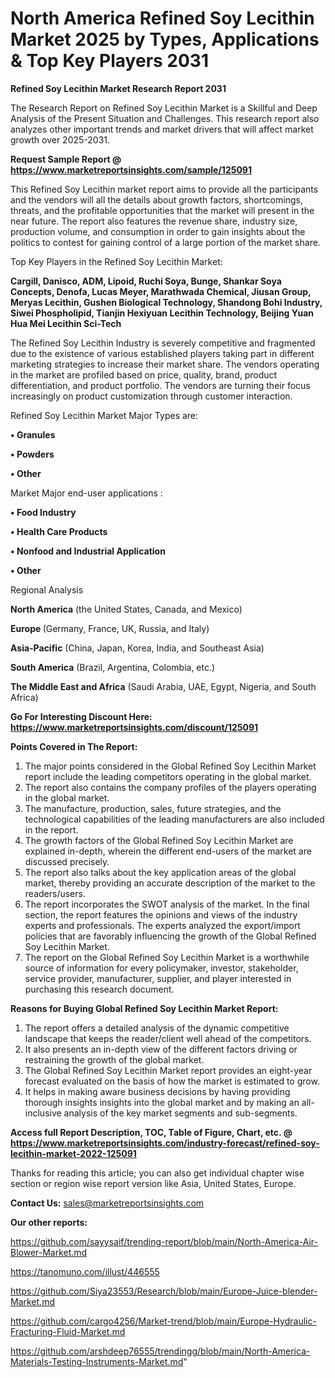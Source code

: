 # North America Refined Soy Lecithin Market 2025 by Types, Applications & Top Key Players 2031

<strong>Refined Soy Lecithin Market Research Report 2031</strong>

The Research Report on Refined Soy Lecithin Market is a Skillful and Deep Analysis of the Present Situation and Challenges. This research report also analyzes other important trends and market drivers that will affect market growth over 2025-2031.

<strong>Request Sample Report @ <a href=https://www.marketreportsinsights.com/sample/125091>https://www.marketreportsinsights.com/sample/125091</a></strong>

This Refined Soy Lecithin market report aims to provide all the participants and the vendors will all the details about growth factors, shortcomings, threats, and the profitable opportunities that the market will present in the near future. The report also features the revenue share, industry size, production volume, and consumption in order to gain insights about the politics to contest for gaining control of a large portion of the market share.

Top Key Players in the Refined Soy Lecithin Market:

<strong>Cargill, Danisco, ADM, Lipoid, Ruchi Soya, Bunge, Shankar Soya Concepts, Denofa, Lucas Meyer, Marathwada Chemical, Jiusan Group, Meryas Lecithin, Gushen Biological Technology, Shandong Bohi Industry, Siwei Phospholipid, Tianjin Hexiyuan Lecithin Technology, Beijing Yuan Hua Mei Lecithin Sci-Tech</strong>

The Refined Soy Lecithin Industry is severely competitive and fragmented due to the existence of various established players taking part in different marketing strategies to increase their market share. The vendors operating in the market are profiled based on price, quality, brand, product differentiation, and product portfolio. The vendors are turning their focus increasingly on product customization through customer interaction.

Refined Soy Lecithin Market Major Types are:

<strong>• Granules

• Powders

• Other</strong>

Market Major end-user applications :

<strong>• Food Industry

• Health Care Products

• Nonfood and Industrial Application

• Other</strong>

Regional Analysis

</u><strong><b>North America</b></strong> (the United States, Canada, and Mexico)

<strong><b>Europe </b></strong>(Germany, France, UK, Russia, and Italy)

<strong><b>Asia-Pacific</b></strong> (China, Japan, Korea, India, and Southeast Asia)

<strong><b>South America</b></strong> (Brazil, Argentina, Colombia, etc.)

<strong><b>The Middle East and Africa</b></strong> (Saudi Arabia, UAE, Egypt, Nigeria, and South Africa)

<strong>Go For Interesting Discount Here: <a href=https://www.marketreportsinsights.com/discount/125091>https://www.marketreportsinsights.com/discount/125091</a></strong>

<strong>Points Covered in The Report:</strong>
<ol>
  <li>The major points considered in the Global Refined Soy Lecithin Market report include the leading competitors operating in the global market.</li>
  <li>The report also contains the company profiles of the players operating in the global market.</li>
  <li>The manufacture, production, sales, future strategies, and the technological capabilities of the leading manufacturers are also included in the report.</li>
  <li>The growth factors of the Global Refined Soy Lecithin Market are explained in-depth, wherein the different end-users of the market are discussed precisely.</li>
  <li>The report also talks about the key application areas of the global market, thereby providing an accurate description of the market to the readers/users.</li>
  <li>The report incorporates the SWOT analysis of the market. In the final section, the report features the opinions and views of the industry experts and professionals. The experts analyzed the export/import policies that are favorably influencing the growth of the Global Refined Soy Lecithin Market.</li>
  <li>The report on the Global Refined Soy Lecithin Market is a worthwhile source of information for every policymaker, investor, stakeholder, service provider, manufacturer, supplier, and player interested in purchasing this research document.</li>
</ol>
<strong>Reasons for Buying Global Refined Soy Lecithin Market Report:</strong>

<ol>
  <li>The report offers a detailed analysis of the dynamic competitive landscape that keeps the reader/client well ahead of the competitors.</li>
  <li>It also presents an in-depth view of the different factors driving or restraining the growth of the global market.</li>
  <li>The Global Refined Soy Lecithin Market report provides an eight-year forecast evaluated on the basis of how the market is estimated to grow.</li>
  <li>It helps in making aware business decisions by having providing thorough insights insights into the global market and by making an all-inclusive analysis of the key market segments and sub-segments.</li>
</ol>
<strong>Access full Report Description, TOC, Table of Figure, Chart, etc. @ <a href=https://www.marketreportsinsights.com/industry-forecast/refined-soy-lecithin-market-2022-125091>https://www.marketreportsinsights.com/industry-forecast/refined-soy-lecithin-market-2022-125091</a></strong>


Thanks for reading this article; you can also get individual chapter wise section or region wise report version like Asia, United States, Europe.

<strong>Contact Us:</strong>
sales@marketreportsinsights.com

<strong>Our other reports:</strong>

<a href=https://github.com/sayysaif/trending-report/blob/main/North-America-Air-Blower-Market.md>https://github.com/sayysaif/trending-report/blob/main/North-America-Air-Blower-Market.md</a>

<a href=https://tanomuno.com/illust/446555>https://tanomuno.com/illust/446555</a>

<a href=https://github.com/Siya23553/Research/blob/main/Europe-Juice-blender-Market.md>https://github.com/Siya23553/Research/blob/main/Europe-Juice-blender-Market.md</a>

<a href=https://github.com/cargo4256/Market-trend/blob/main/Europe-Hydraulic-Fracturing-Fluid-Market.md>https://github.com/cargo4256/Market-trend/blob/main/Europe-Hydraulic-Fracturing-Fluid-Market.md</a>

<a href=https://github.com/arshdeep76555/trendingg/blob/main/North-America-Materials-Testing-Instruments-Market.md>https://github.com/arshdeep76555/trendingg/blob/main/North-America-Materials-Testing-Instruments-Market.md</a>"
